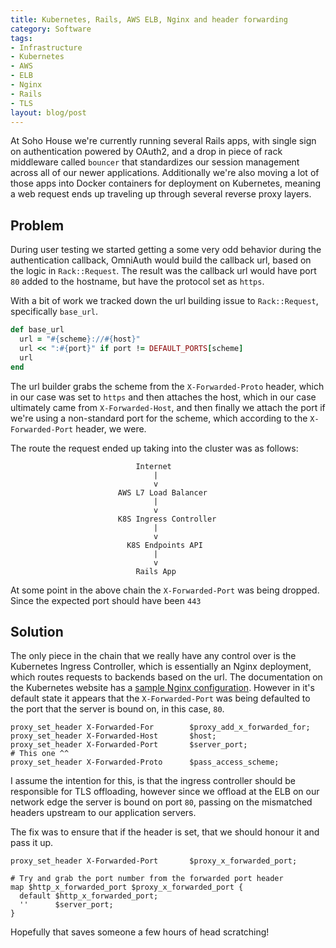 ```yaml
---
title: Kubernetes, Rails, AWS ELB, Nginx and header forwarding
category: Software
tags:
- Infrastructure
- Kubernetes
- AWS
- ELB
- Nginx
- Rails
- TLS
layout: blog/post
---
```

At Soho House we're currently running several Rails apps, with single sign on authentication powered by OAuth2, and a drop in piece of rack middleware called `bouncer` that standardizes our session management across all of our newer applications. Additionally we're also moving a lot of those apps into Docker containers for deployment on Kubernetes, meaning a web request ends up traveling up through several reverse proxy layers.

## Problem

During user testing we started getting a some very odd behavior during the authentication callback, OmniAuth would build the callback url, based on the logic in `Rack::Request`. The result was the callback url would have port `80` added to the hostname, but have the protocol set as `https`.

With a bit of work we tracked down the url building issue to `Rack::Request`, specifically `base_url`.

```ruby
def base_url
  url = "#{scheme}://#{host}"
  url << ":#{port}" if port != DEFAULT_PORTS[scheme]
  url
end
```

The url builder grabs the scheme from the `X-Forwarded-Proto` header, which in our case was set to `https` and then attaches the host, which in our case ultimately came from `X-Forwarded-Host`, and then finally we attach the port if we're using a non-standard port for the scheme, which according to the `X-Forwarded-Port` header, we were.

The route the request ended up taking into the cluster was as follows:

```
                            Internet
                                |
                                v
                        AWS L7 Load Balancer
                                |
                                v
                        K8S Ingress Controller
                                |
                                v
                          K8S Endpoints API
                                |
                                v
                            Rails App
```

At some point in the above chain the `X-Forwarded-Port` was being dropped. Since the expected port should have been `443`

## Solution

The only piece in the chain that we really have any control over is the Kubernetes Ingress Controller, which is essentially an Nginx deployment, which routes requests to backends based on the url. The documentation on the Kubernetes website has a [sample Nginx configuration](https://github.com/kubernetes/ingress/tree/master/controllers/nginx). However in it's default state it appears that the `X-Forwarded-Port` was being defaulted to the port that the server is bound on, in this case, `80`.

```nginx
proxy_set_header X-Forwarded-For        $proxy_add_x_forwarded_for;
proxy_set_header X-Forwarded-Host       $host;
proxy_set_header X-Forwarded-Port       $server_port;
# This one ^^
proxy_set_header X-Forwarded-Proto      $pass_access_scheme;
```

I assume the intention for this, is that the ingress controller should be responsible for TLS offloading, however since we offload at the ELB on our network edge the server is bound on port `80`, passing on the mismatched headers upstream to our application servers.

The fix was to ensure that if the header is set, that we should honour it and pass it up.

```nginx
proxy_set_header X-Forwarded-Port       $proxy_x_forwarded_port;

# Try and grab the port number from the forwarded port header
map $http_x_forwarded_port $proxy_x_forwarded_port {
  default $http_x_forwarded_port;
  ''      $server_port;
}
```

Hopefully that saves someone a few hours of head scratching!
